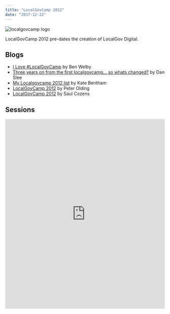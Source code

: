 ```yaml
---
title: "LocalGovCamp 2012"
date: "2017-12-22"
---
```


![localgovcamp logo](images/6a00d834536acd69e20128765a14ea970c-800wi.png)

LocalGovCamp 2012 pre-dates the creation of LocalGov Digital.

## Blogs

- [I Love #LocalGovCamp](http://bm.wel.by/2012/07/15/love-localgovcamp/) by Ben Welby
- [Three years on from the first localgovcamp... so whats changed?](https://danslee.wordpress.com/2012/07/10/hello-campers-three-years-on-from-localgovcamp-so-whats-changed/) by Dan Slee
- [My Localgovcamp 2012 list](https://benthamtowers.wordpress.com/2012/07/16/my-localgovcamp-2012-list/) by Kate Bentham
- [LocalGovCamp 2012](http://peterolding.blogspot.co.uk/2012/08/localgovcamp-2012.html) by Peter Olding
- [LocalGovCamp 2012](http://saulcozens.co.uk/localgovcamp-2012/) by Saul Cozens

## Sessions

<iframe id="1977340375" title="LocalGovCamp 2012 session.../localgovcamp2012sessions" src="https://spreadsheets.google.com/spreadsheet/loadredirect?chrome=false&amp;key=0Ag75qK9Aqm79dGg2Y25hcXY4WDRCYndXNEhYX0tLbnc&amp;output=html&amp;pubredirect=true&amp;widget=true" width="100%" height="600" frameborder="0"></iframe>
